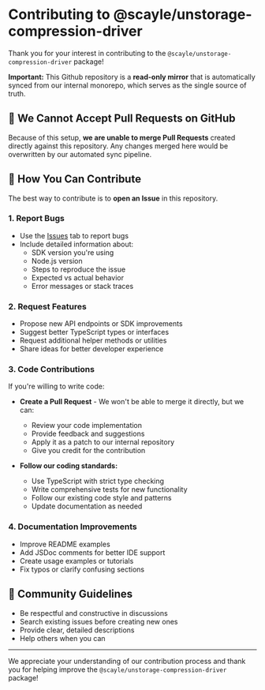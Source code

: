 # Contributing to @scayle/unstorage-compression-driver

Thank you for your interest in contributing to the `@scayle/unstorage-compression-driver` package!

**Important:** This Github repository is a **read-only mirror** that is automatically synced from our internal monorepo,
which serves as the single source of truth.

## 🛑 We Cannot Accept Pull Requests on GitHub

Because of this setup, **we are unable to merge Pull Requests** created directly against this repository.
Any changes merged here would be overwritten by our automated sync pipeline.

## 🚀 How You Can Contribute

The best way to contribute is to **open an Issue** in this repository.

### 1. Report Bugs

- Use the [Issues](https://github.com/scayle/unstorage-compression-driver/issues) tab to report bugs
- Include detailed information about:
  - SDK version you're using
  - Node.js version
  - Steps to reproduce the issue
  - Expected vs actual behavior
  - Error messages or stack traces

### 2. Request Features

- Propose new API endpoints or SDK improvements
- Suggest better TypeScript types or interfaces
- Request additional helper methods or utilities
- Share ideas for better developer experience

### 3. Code Contributions

If you're willing to write code:

- **Create a Pull Request** - We won't be able to merge it directly, but we can:
  - Review your code implementation
  - Provide feedback and suggestions
  - Apply it as a patch to our internal repository
  - Give you credit for the contribution

- **Follow our coding standards:**
  - Use TypeScript with strict type checking
  - Write comprehensive tests for new functionality
  - Follow our existing code style and patterns
  - Update documentation as needed

### 4. Documentation Improvements

- Improve README examples
- Add JSDoc comments for better IDE support
- Create usage examples or tutorials
- Fix typos or clarify confusing sections

## 🤝 Community Guidelines

- Be respectful and constructive in discussions
- Search existing issues before creating new ones
- Provide clear, detailed descriptions
- Help others when you can

---

We appreciate your understanding of our contribution process and thank you for
helping improve the `@scayle/unstorage-compression-driver` package!
